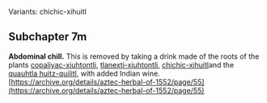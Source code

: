 Variants: chichic-xihuitl  

## Subchapter 7m  
**Abdominal chill.** This is removed by taking a drink made of the roots of the plants [copaliyac-xiuhtontli](Copaliyac-xiuhtontli.md), [tlanexti-xiuhtontli](Tlanextia_xiuhtontli.md), [chichic-xihuitl](Chichic-xihuitl.md)and the [quauhtla huitz-quilitl](Quauhtla_huitz-quilitl.md), with added Indian wine.  
[https://archive.org/details/aztec-herbal-of-1552/page/55](https://archive.org/details/aztec-herbal-of-1552/page/55)  

